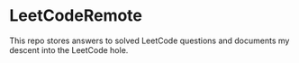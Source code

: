 # LeetCodeRemote

This repo stores answers to solved LeetCode questions and documents my descent into the LeetCode hole.     
 
  
 
 
